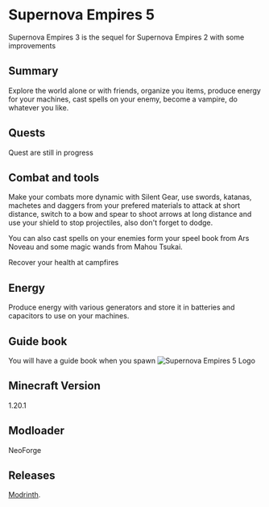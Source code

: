 # Supernova Empires 5

Supernova Empires 3 is the sequel for Supernova Empires 2 with some improvements

## Summary

Explore the world alone or with friends, organize you items, produce energy for your machines, cast spells on your enemy, become a vampire, do whatever you like.

## Quests

Quest are still in progress

## Combat and tools

Make your combats more dynamic with Silent Gear, use swords, katanas, machetes and daggers from your prefered materials to attack at short distance, switch to a bow and spear to shoot arrows at long distance and use your shield to stop projectiles, also don't forget to dodge.

You can also cast spells on your enemies form your speel book from Ars Noveau and some magic wands from Mahou Tsukai.

Recover your health at campfires

## Energy

Produce energy with various generators and store it in batteries and capacitors to use on your machines.

## Guide book

You will have a guide book when you spawn
![Supernova Empires 5 Logo](https://cdn.modrinth.com/data/YSs0cHZe/6700d32f9277ae6195bec90968e65dee238d3092.jpeg)

## Minecraft Version

1.20.1

## Modloader

NeoForge

## Releases

[Modrinth](https://modrinth.com/modpack/supernova-empires-5).

